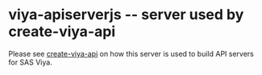 # viya-apiserverjs -- server used by create-viya-api

Please see [create-viya-api](https://github.com/sassoftware/restaf-server/wiki/apiserver) on how this server is used to build API servers for SAS Viya.
